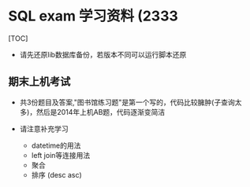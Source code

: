 # SQL exam 学习资料  (2333

[TOC]
* 请先还原lib数据库备份，若版本不同可以运行脚本还原

## 期末上机考试

* 共3份题目及答案,"图书馆练习题"是第一个写的，代码比较臃肿(子查询太多)，然后是2014年上机AB题，代码逐渐变简洁

* 请注意补充学习
  * datetime的用法
  * left join等连接用法
  * 聚合
  * 排序 (desc asc)
